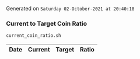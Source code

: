 Generated on `Saturday 02-October-2021 at 20:40:18`

### Current to Target Coin Ratio
`current_coin_ratio.sh`

Date|Current|Target|Ratio
---|---|---|---
